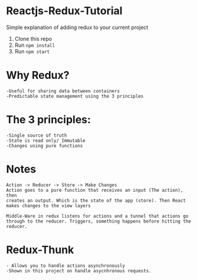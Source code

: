 # Reactjs-Redux-Tutorial
Simple explanation of adding redux to your
current project


1. Clone this repo
2. Run `npm install`
3. Run `npm start`


# Why Redux?
	-Useful for sharing data between containers
	-Predictable state management using the 3 principles

# The 3 principles:
	-Single source of truth
	-State is read only/ Immutable
	-Changes using pure functions
# Notes    
    Action -> Reducer -> Store -> Make Changes
    Action goes to a pure function that receives an input (The action), then
    creates an output. Which is the state of the app (store). Then React makes changes to the view layers

    Middle-Ware in redux listens for actions and a tunnel that actions go through to the reducer. Triggers, something happens before hitting the reducer.

# Redux-Thunk 
    - Allows you to handle actions asynchronously
    -Shown in this project on handle asycnhronous requests.